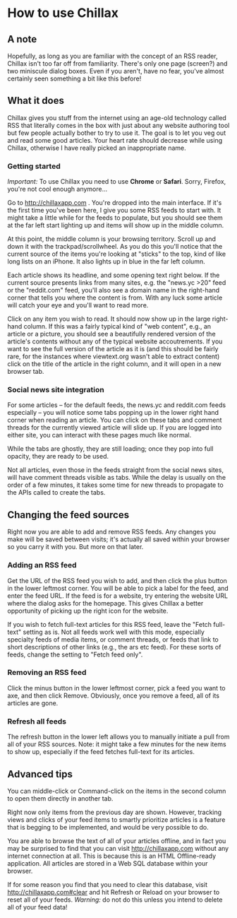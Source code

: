 # How to use Chillax

## A note

Hopefully, as long as you are familiar with the concept of an RSS reader, Chillax isn't too far off from familiarity.  There's only one page (screen?) and two miniscule dialog boxes.  Even if you aren't, have no fear, you've almost certainly seen something a bit like this before!

## What it does

Chillax gives you stuff from the internet using an age-old technology called RSS that literally comes in the box with just about any website authoring tool but few people actually bother to try to use it.  The goal is to let you veg out and read some good articles.  Your heart rate should decrease while using Chillax, otherwise I have really picked an inappropriate name.

### Getting started

*Important:* To use Chillax you need to use **Chrome** or **Safari**.  Sorry, Firefox, you're not cool enough anymore...

Go to http://chillaxapp.com .  You're dropped into the main interface.  If it's the first time you've been here, I give you some RSS feeds to start with.  It might take a little while for the feeds to populate, but you should see them at the far left start lighting up and items will show up in the middle column.

At this point, the middle column is your browsing territory.  Scroll up and down it with the trackpad/scrollwheel.  As you do this you'll notice that the current source of the items you're looking at "sticks" to the top, kind of like long lists on an iPhone.  It also lights up in blue in the far left column.

Each article shows its headline, and some opening text right below.  If the current source presents links from many sites, e.g. the "news.yc >20" feed or the "reddit.com" feed, you'll also see a domain name in the right-hand corner that tells you where the content is from.  With any luck some article will catch your eye and you'll want to read more.

Click on any item you wish to read.  It should now show up in the large right-hand column.  If this was a fairly typical kind of "web content", e.g., an article or a picture, you should see a beautifully rendered version of the article's contents without any of the typical website accoutrements.  If you want to see the full version of the article as it is (and this should be fairly rare, for the instances where viewtext.org wasn't able to extract content) click on the title of the article in the right column, and it will open in a new browser tab.

### Social news site integration

For some articles – for the default feeds, the news.yc and reddit.com feeds especially – you will notice some tabs popping up in the lower right hand corner when reading an article.  You can click on these tabs and comment threads for the currently viewed article will slide up.  If you are logged into either site, you can interact with these pages much like normal.

While the tabs are ghostly, they are still loading; once they pop into full opacity, they are ready to be used.

Not all articles, even those in the feeds straight from the social news sites, will have comment threads visible as tabs.  While the delay is usually on the order of a few minutes, it takes some time for new threads to propagate to the APIs called to create the tabs.

## Changing the feed sources

Right now you are able to add and remove RSS feeds.  Any changes you make will be saved between visits; it's actually all saved within your browser so you carry it with you.  But more on that later.

### Adding an RSS feed

Get the URL of the RSS feed you wish to add, and then click the plus button in the lower leftmost corner.  You will be able to pick a label for the feed, and enter the feed URL.  If the feed is for a website, try entering the website URL where the dialog asks for the homepage.  This gives Chillax a better opportunity of picking up the right icon for the website.

If you wish to fetch full-text articles for this RSS feed, leave the "Fetch full-text" setting as is.  Not all feeds work well with this mode, especially specialty feeds of media items, or comment threads, or feeds that link to short descriptions of other links (e.g., the ars etc feed).  For these sorts of feeds, change the setting to "Fetch feed only".

### Removing an RSS feed

Click the minus button in the lower leftmost corner, pick a feed you want to axe, and then click Remove.  Obviously, once you remove a feed, all of its articles are gone.

### Refresh all feeds

The refresh button in the lower left allows you to manually initiate a pull from all of your RSS sources.  Note: it might take a few minutes for the new items to show up, especially if the feed fetches full-text for its articles.

## Advanced tips

You can middle-click or Command-click on the items in the second column to open them directly in another tab.

Right now only items from the previous day are shown.  However, tracking views and clicks of your feed items to smartly prioritize articles is a feature that is begging to be implemented, and would be very possible to do.

You are able to browse the text of all of your articles offline, and in fact you may be surprised to find that you can visit http://chillaxapp.com without any internet connection at all.  This is because this is an HTML Offline-ready application.  All articles are stored in a Web SQL database within your browser.

If for some reason you find that you need to clear this database, visit http://chillaxapp.com#clear and hit Refresh or Reload on your browser to reset all of your feeds.  *Warning:* do not do this unless you intend to delete all of your feed data!
